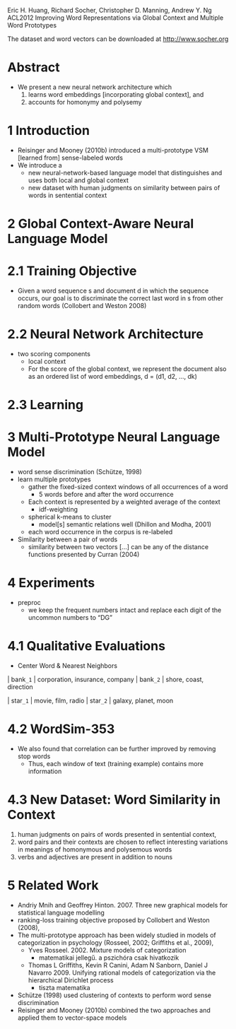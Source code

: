 Eric H. Huang, Richard Socher, Christopher D. Manning, Andrew Y. Ng
ACL2012
Improving Word Representations via Global Context and Multiple Word Prototypes

The dataset and word vectors can be downloaded at http://www.socher.org

# Abstract

* We present a new neural network architecture which
  1. learns word embeddings [incorporating global context], and
  2. accounts for homonymy and polysemy

# 1 Introduction

* Reisinger and Mooney (2010b) introduced a
  multi-prototype VSM [learned from] sense-labeled words
* We introduce a
  * new neural-network-based language model that distinguishes and uses
    both local and global context
  * new dataset with human judgments on similarity between pairs of words
    in sentential context

# 2 Global Context-Aware Neural Language Model

# 2.1 Training Objective

* Given a word sequence s and document d in which the sequence occurs,
  our goal is to discriminate the correct last word in s
  from other random words (Collobert and Weston 2008)

# 2.2 Neural Network Architecture

* two scoring components
  * local context
  * For the score of the global context, we represent the document also
    as an ordered list of word embeddings, d = (d1, d2, ..., dk)

# 2.3 Learning

# 3 Multi-Prototype Neural Language Model

* word sense discrimination (Schütze, 1998)
* learn multiple prototypes
  * gather the fixed-sized context windows of all occurrences of a word
    * 5 words before and after the word occurrence
  * Each context is represented by a weighted average of the context
    * idf-weighting
  * spherical k-means to cluster
    * model[s] semantic relations well (Dhillon and Modha, 2001)
  * each word occurrence in the corpus is re-labeled
* Similarity between a pair of words
  * similarity between two vectors [...] can be
    any of the distance functions presented by Curran (2004)

# 4 Experiments

* preproc
  * we keep the frequent numbers intact and
    replace each digit of the uncommon numbers to “DG”

# 4.1 Qualitative Evaluations

* Center Word & Nearest Neighbors

| bank`_1` | corporation, insurance, company
| bank`_2` | shore, coast, direction

| star`_1` | movie, film, radio
| star`_2` | galaxy, planet, moon

# 4.2 WordSim-353

* We also found that correlation can be further improved by removing stop words
  * Thus, each window of text (training example) contains more information

# 4.3 New Dataset: Word Similarity in Context

1. human judgments on pairs of words presented in sentential context,
2. word pairs and their contexts are chosen to
  reflect interesting variations in meanings of homonymous and polysemous words
3. verbs and adjectives are present in addition to nouns

# 5 Related Work

* Andriy Mnih and Geoffrey Hinton. 2007.
  Three new graphical models for statistical language modelling
* ranking-loss training objective proposed by Collobert and Weston (2008),
* The multi-prototype approach has been widely studied in models of
  categorization in psychology (Rosseel, 2002; Griffiths et al., 2009),
  * Yves Rosseel. 2002. Mixture models of categorization
    * matematikai jellegű. a pszichóra csak hivatkozik
  * Thomas L Griffiths, Kevin R Canini, Adam N Sanborn, Daniel J Navarro
     2009.  Unifying rational models of categorization
       via the hierarchical Dirichlet process
    * tiszta matematika
* Schütze (1998) used clustering of contexts to perform
  word sense discrimination
* Reisinger and Mooney (2010b) combined the two approaches
  and applied them to vector-space models
